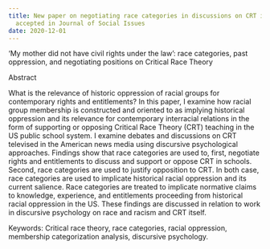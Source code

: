 ```yaml
---
title: New paper on negotiating race categories in discussions on CRT in US,
  accepted in Journal of Social Issues
date: 2020-12-01
---
```

‘My mother did not have civil rights under the law’: race categories, past oppression, and negotiating positions on Critical Race Theory

Abstract


What is the relevance of historic oppression of racial groups for contemporary rights and entitlements? In this paper, I examine how racial group membership is constructed and oriented to as implying historical oppression and its relevance for contemporary interracial relations in the form of supporting or opposing Critical Race Theory (CRT) teaching in the US public school system. I examine debates and discussions on CRT televised in the American news media using discursive psychological approaches. Findings show that race categories are used to, first, negotiate rights and entitlements to discuss and support or oppose CRT in schools. Second, race categories are used to justify opposition to CRT. In both case, race categories are used to implicate historical racial oppression and its current salience. Race categories are treated to implicate normative claims to knowledge, experience, and entitlements proceeding from historical racial oppression in the US. These findings are discussed in relation to work in discursive psychology on race and racism and CRT itself.


Keywords: Critical race theory, race categories, racial oppression, membership categorization analysis, discursive psychology.